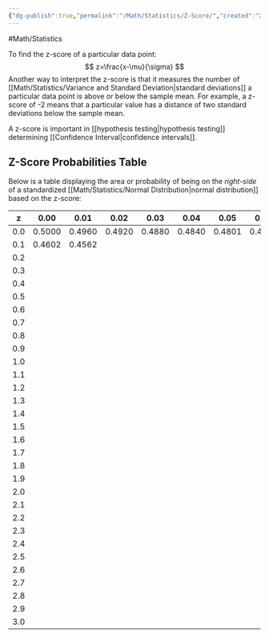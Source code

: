 ```yaml
---
{"dg-publish":true,"permalink":"/Math/Statistics/Z-Score/","created":"2024-11-09T17:06:30.024-05:00","updated":"2024-11-10T22:59:14.537-05:00"}
---
```



#Math/Statistics 

To find the z-score of a particular data point:
$$
z=\frac{x-\mu}{\sigma}
$$
Another way to interpret the z-score is that it measures the number of [[Math/Statistics/Variance and Standard Deviation\|standard deviations]] a particular data point is above or below the sample mean. For example, a z-score of -2 means that a particular value has a distance of two standard deviations below the sample mean.

A z-score is important in [[hypothesis testing\|hypothesis testing]] determining [[Confidence Interval\|confidence intervals]].

## Z-Score Probabilities Table
Below is a table displaying the area or probability of being on the *right-side* of a standardized [[Math/Statistics/Normal Distribution\|normal distribution]] based on the z-score:

| **z** | 0.00   | 0.01   | 0.02   | 0.03   | 0.04   | 0.05   | 0.06   | 0.07   | 0.08   | 0.09   |
| ----- | ------ | ------ | ------ | ------ | ------ | ------ | ------ | ------ | ------ | ------ |
| 0.0   | 0.5000 | 0.4960 | 0.4920 | 0.4880 | 0.4840 | 0.4801 | 0.4761 | 0.4721 | 0.4681 | 0.4641 |
| 0.1   | 0.4602 | 0.4562 |        |        |        |        |        |        |        |        |
| 0.2   |        |        |        |        |        |        |        |        |        |        |
| 0.3   |        |        |        |        |        |        |        |        |        |        |
| 0.4   |        |        |        |        |        |        |        |        |        |        |
| 0.5   |        |        |        |        |        |        |        |        |        |        |
| 0.6   |        |        |        |        |        |        |        |        |        |        |
| 0.7   |        |        |        |        |        |        |        |        |        |        |
| 0.8   |        |        |        |        |        |        |        |        |        |        |
| 0.9   |        |        |        |        |        |        |        |        |        |        |
| 1.0   |        |        |        |        |        |        |        |        |        |        |
| 1.1   |        |        |        |        |        |        |        |        |        |        |
| 1.2   |        |        |        |        |        |        |        |        |        |        |
| 1.3   |        |        |        |        |        |        |        |        |        |        |
| 1.4   |        |        |        |        |        |        |        |        |        |        |
| 1.5   |        |        |        |        |        |        |        |        |        |        |
| 1.6   |        |        |        |        |        |        |        |        |        |        |
| 1.7   |        |        |        |        |        |        |        |        |        |        |
| 1.8   |        |        |        |        |        |        |        |        |        |        |
| 1.9   |        |        |        |        |        |        |        |        |        |        |
| 2.0   |        |        |        |        |        |        |        |        |        |        |
| 2.1   |        |        |        |        |        |        |        |        |        |        |
| 2.2   |        |        |        |        |        |        |        |        |        |        |
| 2.3   |        |        |        |        |        |        |        |        |        |        |
| 2.4   |        |        |        |        |        |        |        |        |        |        |
| 2.5   |        |        |        |        |        |        |        |        |        |        |
| 2.6   |        |        |        |        |        |        |        |        |        |        |
| 2.7   |        |        |        |        |        |        |        |        |        |        |
| 2.8   |        |        |        |        |        |        |        |        |        |        |
| 2.9   |        |        |        |        |        |        |        |        |        |        |
| 3.0   |        |        |        |        |        |        |        |        |        |        |

